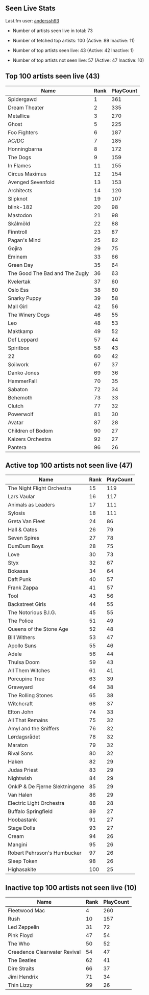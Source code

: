 ## Seen Live Stats

Last.fm user: [anderssh93](https://www.last.fm/user/anderssh93)

- Number of artists seen live in total: 73

- Number of fetched top artists: 100 (Active: 89 Inactive: 11)

- Number of top artists seen live: 43 (Active: 42 Inactive: 1)

- Number of top artists not seen live: 57 (Active: 47 Inactive: 10)

## Top 100 artists seen live (43)

Name                           | Rank | PlayCount
------------------------------ | ---- | ---------
Spidergawd                     | 1    | 361      
Dream Theater                  | 2    | 335      
Metallica                      | 3    | 270      
Ghost                          | 5    | 225      
Foo Fighters                   | 6    | 187      
AC/DC                          | 7    | 185      
Honningbarna                   | 8    | 172      
The Dogs                       | 9    | 159      
In Flames                      | 11   | 155      
Circus Maximus                 | 12   | 154      
Avenged Sevenfold              | 13   | 153      
Architects                     | 14   | 120      
Slipknot                       | 19   | 107      
blink-182                      | 20   | 98       
Mastodon                       | 21   | 98       
Skálmöld                       | 22   | 88       
Finntroll                      | 23   | 87       
Pagan's Mind                   | 25   | 82       
Gojira                         | 29   | 75       
Eminem                         | 33   | 66       
Green Day                      | 35   | 64       
The Good The Bad and The Zugly | 36   | 63       
Kvelertak                      | 37   | 60       
Oslo Ess                       | 38   | 60       
Snarky Puppy                   | 39   | 58       
Mall Girl                      | 42   | 56       
The Winery Dogs                | 46   | 55       
Leo                            | 48   | 53       
Maktkamp                       | 49   | 52       
Def Leppard                    | 57   | 44       
Spiritbox                      | 58   | 43       
22                             | 60   | 42       
Soilwork                       | 67   | 37       
Danko Jones                    | 69   | 36       
HammerFall                     | 70   | 35       
Sabaton                        | 72   | 34       
Behemoth                       | 73   | 33       
Clutch                         | 77   | 32       
Powerwolf                      | 81   | 30       
Avatar                         | 87   | 28       
Children of Bodom              | 90   | 27       
Kaizers Orchestra              | 92   | 27       
Pantera                        | 96   | 26       

## Active top 100 artists not seen live (47)

Name                           | Rank | PlayCount
------------------------------ | ---- | ---------
The Night Flight Orchestra     | 15   | 119      
Lars Vaular                    | 16   | 117      
Animals as Leaders             | 17   | 111      
Sylosis                        | 18   | 111      
Greta Van Fleet                | 24   | 86       
Hall & Oates                   | 26   | 79       
Seven Spires                   | 27   | 78       
DumDum Boys                    | 28   | 75       
Love                           | 30   | 73       
Styx                           | 32   | 67       
Bokassa                        | 34   | 64       
Daft Punk                      | 40   | 57       
Frank Zappa                    | 41   | 57       
Tool                           | 43   | 56       
Backstreet Girls               | 44   | 55       
The Notorious B.I.G.           | 45   | 55       
The Police                     | 51   | 49       
Queens of the Stone Age        | 52   | 48       
Bill Withers                   | 53   | 47       
Apollo Suns                    | 55   | 46       
Adele                          | 56   | 44       
Thulsa Doom                    | 59   | 43       
All Them Witches               | 61   | 41       
Porcupine Tree                 | 63   | 39       
Graveyard                      | 64   | 38       
The Rolling Stones             | 65   | 38       
Witchcraft                     | 68   | 37       
Elton John                     | 74   | 33       
All That Remains               | 75   | 32       
Amyl and the Sniffers          | 76   | 32       
Lørdagsrådet                   | 78   | 32       
Maraton                        | 79   | 32       
Rival Sons                     | 80   | 32       
Haken                          | 82   | 29       
Judas Priest                   | 83   | 29       
Nightwish                      | 84   | 29       
OnklP & De Fjerne Slektningene | 85   | 29       
Van Halen                      | 86   | 29       
Electric Light Orchestra       | 88   | 28       
Buffalo Springfield            | 89   | 27       
Hoobastank                     | 91   | 27       
Stage Dolls                    | 93   | 27       
Cream                          | 94   | 26       
Mangini                        | 95   | 26       
Robert Pehrsson's Humbucker    | 97   | 26       
Sleep Token                    | 98   | 26       
Highasakite                    | 100  | 25       

## Inactive top 100 artists not seen live (10)

Name                         | Rank | PlayCount
---------------------------- | ---- | ---------
Fleetwood Mac                | 4    | 260      
Rush                         | 10   | 157      
Led Zeppelin                 | 31   | 72       
Pink Floyd                   | 47   | 54       
The Who                      | 50   | 52       
Creedence Clearwater Revival | 54   | 47       
The Beatles                  | 62   | 41       
Dire Straits                 | 66   | 37       
Jimi Hendrix                 | 71   | 34       
Thin Lizzy                   | 99   | 26       
